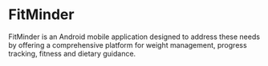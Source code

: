 # FitMinder
FitMinder is an Android mobile application designed to address these needs by offering a comprehensive platform for weight management, progress tracking, fitness and dietary guidance.
